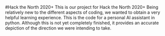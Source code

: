 #Hack the North 2020+
This is our project for Hack the North 2020+
Being relatively new to the different aspects of coding, we wanted to obtain a very helpful learning experience.
This is the code for a personal AI assistant in python. Although this is not yet completely finished, it provides an accurate depiction of the direction we were intending to take.
